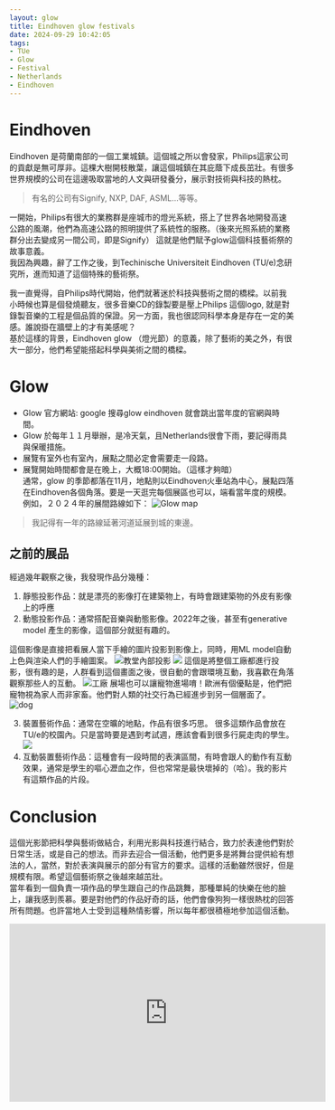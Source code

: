 ```yaml
---
layout: glow
title: Eindhoven glow festivals
date: 2024-09-29 10:42:05
tags:
- TUe
- Glow
- Festival
- Netherlands
- Eindhoven
---
```

# Eindhoven
Eindhoven 是荷蘭南部的一個工業城鎮。這個城之所以會發家，Philips這家公司的貢獻是無可厚非。這棵大樹開枝散葉，讓這個城鎮在其庇蔭下成長茁壯。有很多世界規模的公司在這邊吸取當地的人文與研發養分，展示對技術與科技的熱枕。

> 有名的公司有Signify, NXP, DAF, ASML...等等。<br/>

一開始，Philips有很大的業務群是座城市的燈光系統，搭上了世界各地開發高速公路的風潮，他們為高速公路的照明提供了系統性的服務。（後來光照系統的業務群分出去變成另一間公司，即是Signify）
這就是他們賦予glow這個科技藝術祭的故事意義。<br/>
我因為興趣，辭了工作之後，到Techinische Universiteit Eindhoven (TU/e)念研究所，進而知道了這個特殊的藝術祭。

我一直覺得，自Philips時代開始，他們就著迷於科技與藝術之間的橋樑。以前我小時候也算是個發燒聽友，很多音樂CD的錄製要是壓上Philips 這個logo, 就是對錄製音樂的工程是個品質的保證。另一方面，我也很認同科學本身是存在一定的美感。誰說掛在牆壁上的才有美感呢？<br/>
基於這樣的背景，Eindhoven glow （燈光節）的意義，除了藝術的美之外，有很大一部分，他們希望能搭起科學與美術之間的橋樑。
# Glow
- Glow 官方網站: google 搜尋glow eindhoven 就會跳出當年度的官網與時間。
- Glow 於每年１１月舉辦，是冷天氣，且Netherlands很會下雨，要記得雨具與保暖措施。
- 展覽有室外也有室內，展點之間必定會需要走一段路。
- 展覽開始時間都會是在晚上，大概18:00開始。（這樣才夠暗）<br/>
通常，glow 的季節都落在11月，地點則以Eindhoven火車站為中心，展點四落在Eindhoven各個角落。要是一天逛完每個展區也可以，端看當年度的規模。
例如，２０２４年的展間路線如下：
![Glow map](./Eindhoven-glow-festivals/glow_map.png)

> 我記得有一年的路線延著河道延展到城的東邊。

## 之前的展品
經過幾年觀察之後，我發現作品分幾種：
1. 靜態投影作品：就是漂亮的影像打在建築物上，有時會跟建築物的外皮有影像上的呼應
2. 動態投影作品：通常搭配音樂與動態影像。2022年之後，甚至有generative model 產生的影像，這個部分就挺有趣的。

這個影像是直接把看展人當下手繪的圖片投影到影像上，同時，用ML model自動上色與渲染人們的手繪圖案。
![教堂內部投影](./Eindhoven-glow-festivals/IMG_2060.jpg)
![](./Eindhoven-glow-festivals/IMG_6458.jpg)
這個是將整個工廠都進行投影，很有趣的是，人群看到這個畫面之後，很自動的會跟環境互動，我喜歡在角落觀察那些人的互動。
![工廠](./Eindhoven-glow-festivals/IMG_6461.jpg)
展場也可以讓寵物進場唷！歐洲有個優點是，他們把寵物視為家人而非家畜。他們對人類的社交行為已經進步到另一個層面了。
![dog](./Eindhoven-glow-festivals/IMG_6480.jpg)

3. 裝置藝術作品：通常在空曠的地點，作品有很多巧思。
很多這類作品會放在TU/e的校園內。只是當時要是遇到考試週，應該會看到很多行屍走肉的學生。
![](./Eindhoven-glow-festivals/IMG_6440.jpg)
4. 互動裝置藝術作品：這種會有一段時間的表演區間，有時會跟人的動作有互動效果，通常是學生的嘔心瀝血之作，但也常常是最快壞掉的（哈）。我的影片有這類作品的片段。

# Conclusion
這個光影節把科學與藝術做結合，利用光影與科技進行結合，致力於表達他們對於日常生活，或是自己的想法。而非去迎合一個活動，他們更多是將舞台提供給有想法的人，當然，對於表演與展示的部分有官方的要求。這樣的活動雖然很好，但是規模有限。希望這個藝術祭之後越來越茁壯。<br/>
當年看到一個負責一項作品的學生跟自己的作品跳舞，那種單純的快樂在他的臉上，讓我感到羨慕。要是對他們的作品好奇的話，他們會像狗狗一樣很熱枕的回答所有問題。也許當地人士受到這種熱情影響，所以每年都很積極地參加這個活動。
<!-- <iframe src="//www.youtube.com/embed/3zP4oZR3gls?si=jXtuxe4rQNUnM6TM" frameborder="0" allowfullscreen=""></iframe> -->
<iframe width="560" height="315" src="https://www.youtube.com/embed/3zP4oZR3gls?si=jXtuxe4rQNUnM6TM" title="YouTube video player" frameborder="0" allow="accelerometer; autoplay; clipboard-write; encrypted-media; gyroscope; picture-in-picture; web-share" referrerpolicy="strict-origin-when-cross-origin" allowfullscreen></iframe>
<!-- <iframe width="560" height="315" src="https://www.youtube.com/embed/3zP4oZR3gls?si=jXtuxe4rQNUnM6TM" title="YouTube video player" frameborder="0" allow="accelerometer; autoplay; clipboard-write; encrypted-media; gyroscope; picture-in-picture; web-share" referrerpolicy="strict-origin-when-cross-origin" allowfullscreen></iframe> -->